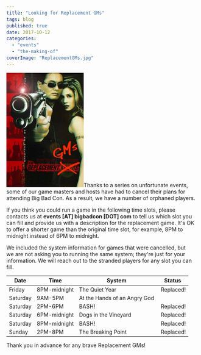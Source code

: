 ```yaml
---
title: "Looking for Replacement GMs"
tags: blog
published: true
date: 2017-10-12
categories: 
  - "events"
  - "the-making-of"
coverImage: "ReplacementGMs.jpg"
---
```


[![ReplacementGMs](/images/ReplacementGMs-203x300.jpg)](/images/ReplacementGMs.jpg)Thanks to a series on unfortunate events, some of our game masters and hosts have had to cancel their plans for attending Big Bad Con. As a result, we have a number of orphaned players.

If you think you could run a game in the following time slots, please contacts us at **events \[AT\] bigbadcon \[DOT\] com** to tell us which slot you can fill and provide us with a description for the replacement game. It's OK to offer a shorter game than the original time slot, for example, 8PM to midnight instead of 6PM to midnight.

We included the system information for games that were cancelled, but we are not asking you to running the same system; they're just for your information. We will reach out to the stranded players for any slot you can fill.

| Date | Time | System | Status |
| --- | --- | --- | --- |
| Friday | 8PM-midnight | The Quiet Year |  Replaced! |
| Saturday | 9AM-5PM | At the Hands of an Angry God |  |
| Saturday | 2PM-6PM | BASH! |  Replaced! |
| Saturday | 6PM-midnight | Dogs in the Vineyard |  Replaced! |
| Saturday | 8PM-midnight | BASH! |  Replaced! |
| Sunday | 2PM-8PM | The Breaking Point |  Replaced! |

Thank you in advance for any brave Replacement GMs!
